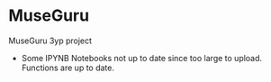 # MuseGuru
MuseGuru 3yp project
- Some IPYNB Notebooks not up to date since too large to upload. Functions are up to date.
